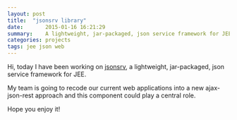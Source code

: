 ```yaml
---
layout: post
title:  "jsonsrv library"
date:       2015-01-16 16:21:29
summary:    A lightweight, jar-packaged, json service framework for JEE (servlet-based).
categories: projects
tags: jee json web
---
```


Hi, today I have been working on [jsonsrv](https://github.com/brutusin/brutusin/tree/master/jsonsrv), a lightweight, jar-packaged, json service framework for JEE.

My team is going to recode our current web applications into a new ajax-json-rest approach and this component could play a central role.

Hope you enjoy it!